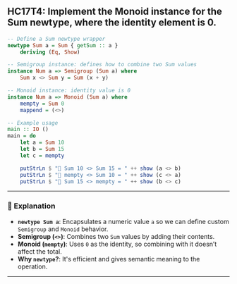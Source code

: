 HC17T4: Implement the Monoid instance for the Sum newtype, where the identity element is 0.
---


```haskell
-- Define a Sum newtype wrapper
newtype Sum a = Sum { getSum :: a }
    deriving (Eq, Show)

-- Semigroup instance: defines how to combine two Sum values
instance Num a => Semigroup (Sum a) where
    Sum x <> Sum y = Sum (x + y)

-- Monoid instance: identity value is 0
instance Num a => Monoid (Sum a) where
    mempty = Sum 0
    mappend = (<>)

-- Example usage
main :: IO ()
main = do
    let a = Sum 10
    let b = Sum 15
    let c = mempty

    putStrLn $ "🧮 Sum 10 <> Sum 15 = " ++ show (a <> b)
    putStrLn $ "🧮 mempty <> Sum 10 = " ++ show (c <> a)
    putStrLn $ "🧮 Sum 15 <> mempty = " ++ show (b <> c)
```

---

### 🧠 Explanation

- **`newtype Sum a`**: Encapsulates a numeric value `a` so we can define custom `Semigroup` and `Monoid` behavior.
- **Semigroup (`<>`)**: Combines two `Sum` values by adding their contents.
- **Monoid (`mempty`)**: Uses `0` as the identity, so combining with it doesn’t affect the total.
- **Why `newtype`?**: It's efficient and gives semantic meaning to the operation.

---



